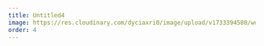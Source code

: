 ```yaml
---
title: Untitled4
image: https://res.cloudinary.com/dyciaxri0/image/upload/v1733394580/words-falling/test_files/Heinemann_The-Sound-of-Words-Falling_Jahn-und-Jahn_Munich_02_web_hwtdmp.jpg
order: 4
---
```

